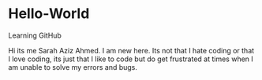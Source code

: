 # Hello-World
Learning GitHub

Hi its me Sarah Aziz Ahmed. I am new here. Its not that I hate coding or that I love coding, its just that I like to code but do get frustrated at times when I am unable to solve my errors and bugs.
